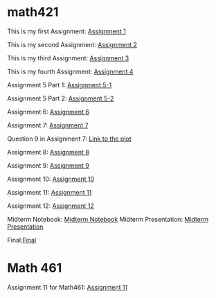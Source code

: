 # math421

This is my first Assignment: [Assignment 1](Assignment1.html)

This is my second Assignment: [Assignment 2](assignment2.html)

This is my third Assignment: [Assignment 3](assignment3.html)

This is my fourth Assignment: [Assignment 4](assignment4.html)

Assignment 5 Part 1: [Assignment 5-1](assignment5_part1.html)

Assignment 5 Part 2: [Assignment 5-2](assignment5_part2.html)

Assignment 6: [Assignment 6](assignment6.html)

Assignment 7: [Assignment 7](assignment7.html)
 
  Question 9 in Assignment 7: [Link to the plot](abc.png)
  
Assignment 8: [Assignment 8](assignment8.html)

Assignment 9: [Assignment 9](assignment9.html)

Assignment 10: [Assignment 10](assignment10.html)

Assignment 11: [Assignment 11](assignment11.html)

Assignment 12: [Assignment 12](assignment12.html)

Midterm Notebook: [Midterm Notebook](midterm_toc.html)
Midterm Presentation: [Midterm Presentation](MidtermPresentation.html)

Final:[Final](final.html)

# Math 461

Assignment 11 for Math461: [Assignment 11](assignment-11.html)
